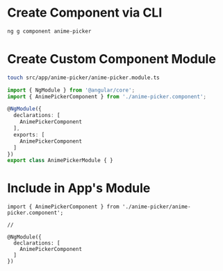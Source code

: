 # Create Component via CLI
```bash
ng g component anime-picker
```

# Create Custom Component Module
```bash
touch src/app/anime-picker/anime-picker.module.ts
```

```typescript
import { NgModule } from '@angular/core';
import { AnimePickerComponent } from './anime-picker.component';

@NgModule({
  declarations: [
    AnimePickerComponent
  ],
  exports: [
    AnimePickerComponent
  ]
})
export class AnimePickerModule { }
```

# Include in App's Module
```
import { AnimePickerComponent } from './anime-picker/anime-picker.component';

//

@NgModule({
  declarations: [
    AnimePickerComponent
  ]
})
```
